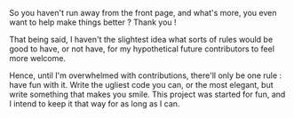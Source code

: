 So you haven't run away from the front page, and what's more, you even
want to help make things better ? Thank you ! 

That being said, I haven't the slightest idea what sorts of rules
would be good to have, or not have, for my hypothetical future
contributors to feel more welcome.

Hence, until I'm overwhelmed with contributions, there'll only be one
rule : have fun with it. Write the ugliest code you can, or the most
elegant, but write something that makes you smile. This project was
started for fun, and I intend to keep it that way for as long as I
can.
